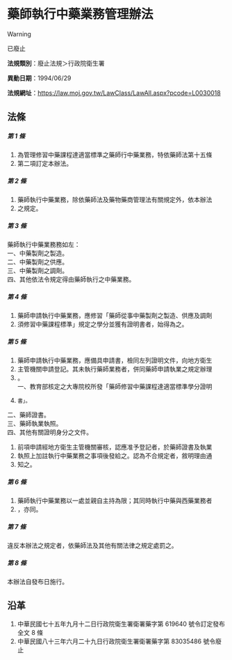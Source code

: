 # 藥師執行中藥業務管理辦法


> [!WARNING]
> 已廢止


**法規類別**：廢止法規＞行政院衛生署

**異動日期**：1994/06/29  

**法規網址**：https://law.moj.gov.tw/LawClass/LawAll.aspx?pcode=L0030018



## 法條
##### 第 1 條
1. 為管理修習中藥課程達適當標準之藥師行中藥業務，特依藥師法第十五條
1. 第二項訂定本辦法。

##### 第 2 條
1. 藥師執行中藥業務，除依藥師法及藥物藥商管理法有關規定外，依本辦法
1. 之規定。

##### 第 3 條
藥師執行中藥業務務如左：  
一、中藥製劑之製造。  
二、中藥製劑之供應。  
三、中藥製劑之調劑。  
四、其他依法令規定得由藥師執行之中藥業務。

##### 第 4 條
1. 藥師申請執行中藥業務，應修習「藥師從事中藥製劑之製造、供應及調劑
1. 須修習中藥課程標準」規定之學分並獲有證明書者，始得為之。

##### 第 5 條
1. 藥師申請執行中藥業務，應備具申請書，檢同左列證明文件，向地方衛生
1. 主管機關申請登記。其未執行藥師業務者，併同藥師申請執業之規定辦理
1. 。  
一、教育部核定之大專院校所發「藥師修習中藥課程達適當標準學分證明
1.     書」。  
二、藥師證書。  
三、藥師執業執照。  
四、其他有關證明身分之文件。
1. 前項申請經地方衛生主管機關審核，認應准予登記者，於藥師證書及執業
1. 執照上加註執行中藥業務之事項後發給之。認為不合規定者，敘明理由通
1. 知之。

##### 第 6 條
1. 藥師執行中藥業務以一處並親自主持為限；其同時執行中藥與西藥業務者
1. ，亦同。

##### 第 7 條
違反本辦法之規定者，依藥師法及其他有關法律之規定處罰之。

##### 第 8 條
本辦法自發布日施行。

## 沿革
1. 中華民國七十五年九月十二日行政院衛生署衛署藥字第 619640 號令訂定發布全文 8  條
1. 中華民國八十三年六月二十九日行政院衛生署衛署藥字第 83035486 號令廢止
